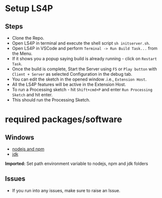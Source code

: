 # Setup LS4P

## Steps

- Clone the Repo.
- Open LS4P in terminal and execute the shell script `sh initserver.sh`.
- Open LS4P in VSCode and perform `Terminal -> Run Build Task...` from the Menu.
- If it shows you a popup saying build is already running - click on `Restart Task`.
- Once the build is complete, Start the Server using `F5` or `Play button` with `Client + Server` as selected Configuration in the debug tab.
- You can edit the sketch in the opened window .i.e., `Extension Host`.
- All the LS4P features will be active in the Extension Host.
- To run a Processing sketch - hit `Shift+cmd+P` and enter `Run Processing Sketch` and hit enter.
- This should run the Processing Sketch.


# required packages/software

## Windows
- [nodejs and npm](https://nodejs.org/en/download/)
- [jdk](https://www.oracle.com/java/technologies/downloads/)

**Imported:** Set path environment variable to nodejs, npm and jdk folders
## Issues

- If you run into any issues, make sure to raise an Issue.
